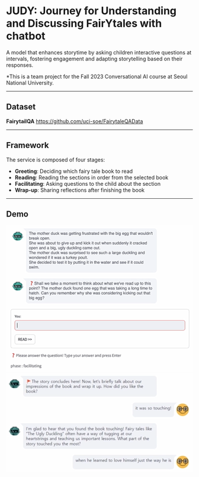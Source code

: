 # JUDY: Journey for Understanding and Discussing FairYtales with chatbot

A model that enhances storytime by asking children interactive questions at intervals, fostering engagement and adapting storytelling based on their responses.

*This is a team project for the Fall 2023 Conversational AI course at Seoul National University.

---

## Dataset

**FairytailQA**
https://github.com/uci-soe/FairytaleQAData

---

## Framework

The service is composed of four stages:
- **Greeting**: Deciding which fairy tale book to read
- **Reading**: Reading the sections in order from the selected book
- **Facilitating**: Asking questions to the child about the section
- **Wrap-up**: Sharing reflections after finishing the book

---

## Demo

<img src="demo1.png" alt="demo1" width="600">
<img src="demo2.png" alt="demo2" width="600">
